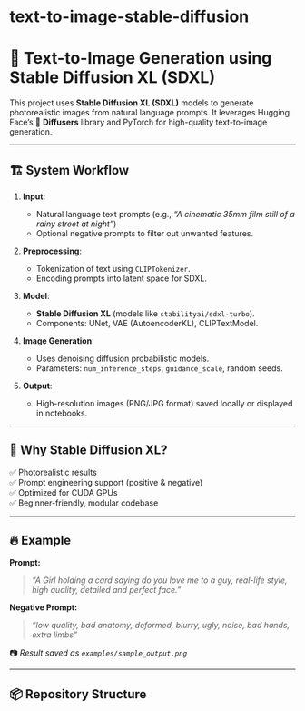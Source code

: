 # text-to-image-stable-diffusion
# 🎨 Text-to-Image Generation using Stable Diffusion XL (SDXL)

This project uses **Stable Diffusion XL (SDXL)** models to generate photorealistic images from natural language prompts. It leverages Hugging Face’s 🤗 **Diffusers** library and PyTorch for high-quality text-to-image generation.

---

## 🏗️ System Workflow

1. **Input**:  
   - Natural language text prompts (e.g., *“A cinematic 35mm film still of a rainy street at night”*)  
   - Optional negative prompts to filter out unwanted features.

2. **Preprocessing**:
   - Tokenization of text using `CLIPTokenizer`.
   - Encoding prompts into latent space for SDXL.

3. **Model**:
   - **Stable Diffusion XL** (models like `stabilityai/sdxl-turbo`).
   - Components: UNet, VAE (AutoencoderKL), CLIPTextModel.

4. **Image Generation**:
   - Uses denoising diffusion probabilistic models.
   - Parameters: `num_inference_steps`, `guidance_scale`, random seeds.

5. **Output**:  
   - High-resolution images (PNG/JPG format) saved locally or displayed in notebooks.

---

## 🌟 Why Stable Diffusion XL?

✅ Photorealistic results  
✅ Prompt engineering support (positive & negative)  
✅ Optimized for CUDA GPUs  
✅ Beginner-friendly, modular codebase  

---

## 🔥 Example

**Prompt:**  
> *“A Girl holding a card saying do you love me to a guy, real-life style, high quality, detailed and perfect face.”*

**Negative Prompt:**  
> *“low quality, bad anatomy, deformed, blurry, ugly, noise, bad hands, extra limbs”*

📷 *Result saved as `examples/sample_output.png`*

---

## 📦 Repository Structure

